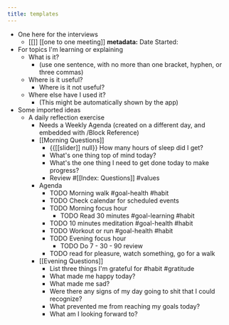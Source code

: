 ```yaml
---
title: templates
---
```


- One here for the interviews
  - [[]] [[one to one meeting]]
    **metadata:**
    Date Started:
- For topics I'm learning or explaining
  - What is it?
    - (use one sentence, with no more than one bracket, hyphen, or three commas)
  - Where is it useful?
    - Where is it not useful?
  - Where else have I used it?
    - (This might be automatically shown by the app)
- Some imported ideas
  - A daily reflection exercise
    - Needs a Weekly Agenda (created on a different day, and embedded with /Block Reference)
    - [[Morning Questions]]
      - {{[[slider]] null}} How many hours of sleep did I get?
      - What's one thing top of mind today?
      - What's the one thing I need to get done today to make progress?
      - Review #[[Index: Questions]] #values
    - Agenda
      - TODO Morning walk #goal-health #habit
      - TODO Check calendar for scheduled events
      - TODO Morning focus hour
        - TODO Read 30 minutes #goal-learning #habit
      - TODO 10 minutes meditation #goal-health #habit
      - TODO Workout or run #goal-health #habit
      - TODO Evening focus hour
        - TODO Do 7 - 30 - 90 review
      - TODO read for pleasure, watch something, go for a walk
    - [[Evening Questions]]
      - List three things I'm grateful for #habit #gratitude
      - What made me happy today?
      - What made me sad?
      - Were there any signs of my day going to shit that I could recognize?
      - What prevented me from reaching my goals today?
      - What am I looking forward to?